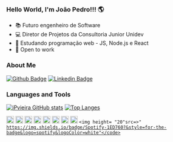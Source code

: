 ### Hello World, I'm João Pedro!!! 🌎
- 📚 Futuro engenheiro de Software
- 💻 Diretor de Projetos da Consultoria Junior Unidev
- 🌱 Estudando programação web - JS, Node.js e React
- 🤝 Open to work
### About Me
[![Github Badge](https://img.shields.io/badge/-Github-000?style=flat-square&logo=Github&logoColor=white&link=https://github.com/iPvieira)](https://github.com/iPvieira)
[![Linkedin Badge](https://img.shields.io/badge/-LinkedIn-blue?style=flat-square&logo=Linkedin&logoColor=white&link=https://www.linkedin.com/in/joãotokusumivieira/)](https://www.linkedin.com/in/joãotokusumivieira/)
### Languages and Tools
[![iPvieira GitHub stats](https://github-readme-stats.vercel.app/api?username=iPvieira&theme=tokyonight)](https://github.com/iPvieira/github-readme-stats)
[![Top Langes](https://github-readme-stats.vercel.app/api/top-langs?username=iPvieira&theme=tokyonight&layout=compact)](https://github.com/iPvieira/github-readme-stats)

<code><img height= "20" src="https://img.shields.io/badge/HTML5-E34F26?style=for-the-badge&logo=html5&logoColor=white"></code>
<code><img height= "20" src="https://img.shields.io/badge/CSS3-1572B6?style=for-the-badge&logo=css3&logoColor=white"></code>
<code><img height= "20" src="https://img.shields.io/badge/JavaScript-323330?style=for-the-badge&logo=javascript&logoColor=F7DF1E"></code>
<code><img height= "20" src="https://img.shields.io/badge/React-20232A?style=for-the-badge&logo=react&logoColor=61DAFB"></code>
<code><img height= "20" src="https://img.shields.io/badge/Node.js-339933?style=for-the-badge&logo=nodedotjs&logoColor=white"></code>
<code><img height= "20" src="https://img.shields.io/badge/Git-F05032?style=for-the-badge&logo=git&logoColor=white"></code>
<code><img height= "20" src="https://img.shields.io/badge/Visual_Studio_Code-0078D4?style=for-the-badge&logo=visual%20studio%20code&logoColor=white"></code>
<code><img height= "20" src="https://img.shields.io/badge/Discord-7289DA?style=for-the-badge&logo=discord&logoColor=white"></code>
<code><img height= "20"src=>"	https://img.shields.io/badge/Spotify-1ED760?&style=for-the-badge&logo=spotify&logoColor=white"</code>
